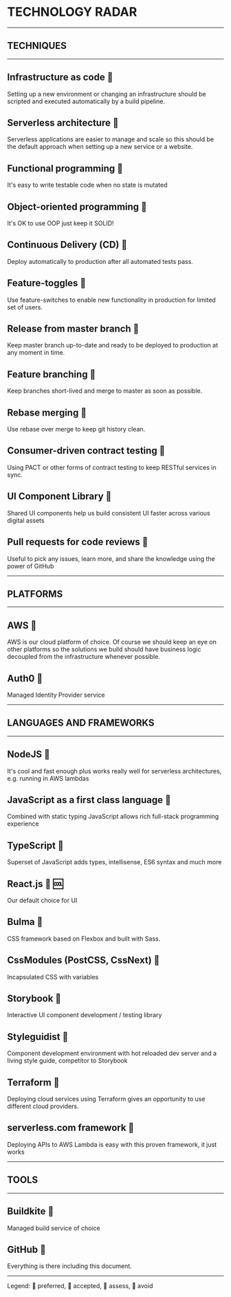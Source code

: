 # TECHNOLOGY RADAR

---
## TECHNIQUES
---

## Infrastructure as code 💚
Setting up a new environment or changing an infrastructure should be scripted and executed automatically by a build pipeline.

## Serverless architecture 💚
Serverless applications are easier to manage and scale so this should be the default approach when setting up a new service or a website.

## Functional programming 💚
It's easy to write testable code when no state is mutated

## Object-oriented programming 💛
It's OK to use OOP just keep it SOLID!

## Continuous Delivery (CD) 💚
Deploy automatically to production after all automated tests pass.

## Feature-toggles 💚
Use feature-switches to enable new functionality in production for limited set of users.

## Release from master branch 💚
Keep master branch up-to-date and ready to be deployed to production at any moment in time.

## Feature branching 🔻
Keep branches short-lived and merge to master as soon as possible.

## Rebase merging 💚
Use rebase over merge to keep git history clean.

## Consumer-driven contract testing 🔵
Using PACT or other forms of contract testing to keep RESTful services in sync.

## UI Component Library 💚
Shared UI components help us build consistent UI faster across various digital assets

## Pull requests for code reviews 💚
Useful to pick any issues, learn more, and share the knowledge using the power of GitHub

---
## PLATFORMS
---

## AWS 💚
AWS is our cloud platform of choice. Of course we should keep an eye on other platforms so the solutions we build should have business logiс decoupled from the infrastructure whenever possible.

## Auth0 💚
Managed Identity Provider service

---
## LANGUAGES AND FRAMEWORKS
---

## NodeJS 💚
It's cool and fast enough plus works really well for serverless architectures, e.g. running in AWS lambdas

## JavaScript as a first class language 💚
Combined with static typing JavaScript allows rich full-stack programming experience

## TypeScript 💚
Superset of JavaScript adds types, intellisense, ES6 syntax and much more

## React.js 💚 :cool:
Our default choice for UI

## Bulma 🔵
CSS framework based on Flexbox and built with Sass.

## CssModules (PostCSS, CssNext) 💚
Incapsulated CSS with variables

## Storybook 💚
Interactive UI component development / testing library

## Styleguidist 🔵
Component development environment with hot reloaded dev server and a living style guide, competitor to Storybook

## Terraform 🔵
Deploying cloud services using Terraform gives an opportunity to use different cloud providers.

## serverless.com framework 💚
Deploying APIs to AWS Lambda is easy with this proven framework, it just works

---
## TOOLS
---

## Buildkite 💚
Managed build service of choice

## GitHub 💚
Everything is there including this document.

---
Legend: 💚 preferred, 💛 accepted, 🔵 assess, 🔻 avoid

